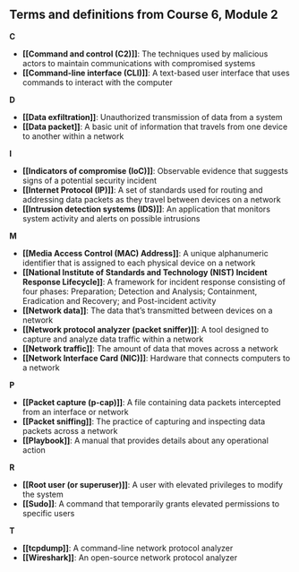 ## Terms and definitions from Course 6, Module 2

**C**
- **[[Command and control (C2)]]**: The techniques used by malicious actors to maintain communications with compromised systems
- **[[Command-line interface (CLI)]]**: A text-based user interface that uses commands to interact with the computer

**D**
- **[[Data exfiltration]]**: Unauthorized transmission of data from a system
- **[[Data packet]]**: A basic unit of information that travels from one device to another within a network

**I**
- **[[Indicators of compromise (IoC)]]**: Observable evidence that suggests signs of a potential security incident
- **[[Internet Protocol (IP)]]**: A set of standards used for routing and addressing data packets as they travel between devices on a network
- **[[Intrusion detection systems (IDS)]]**: An application that monitors system activity and alerts on possible intrusions

**M**
- **[[Media Access Control (MAC) Address]]**: A unique alphanumeric identifier that is assigned to each physical device on a network
- **[[National Institute of Standards and Technology (NIST) Incident Response Lifecycle]]**: A framework for incident response consisting of four phases: Preparation; Detection and Analysis; Containment, Eradication and Recovery; and Post-incident activity
- **[[Network data]]**: The data that’s transmitted between devices on a network
- **[[Network protocol analyzer (packet sniffer)]]**: A tool designed to capture and analyze data traffic within a network
- **[[Network traffic]]**: The amount of data that moves across a network
- **[[Network Interface Card (NIC)]]**: Hardware that connects computers to a network

**P**
- **[[Packet capture (p-cap)]]**: A file containing data packets intercepted from an interface or network
- **[[Packet sniffing]]**: The practice of capturing and inspecting data packets across a network
- **[[Playbook]]**: A manual that provides details about any operational action

**R**
- **[[Root user (or superuser)]]**: A user with elevated privileges to modify the system
- **[[Sudo]]**: A command that temporarily grants elevated permissions to specific users

**T**
- **[[tcpdump]]**: A command-line network protocol analyzer
- **[[Wireshark]]**: An open-source network protocol analyzer